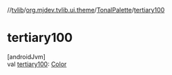 //[tvlib](../../../index.md)/[org.mjdev.tvlib.ui.theme](../index.md)/[TonalPalette](index.md)/[tertiary100](tertiary100.md)

# tertiary100

[androidJvm]\
val [tertiary100](tertiary100.md): [Color](https://developer.android.com/reference/kotlin/androidx/compose/ui/graphics/Color.html)
